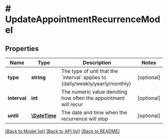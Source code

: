 # # UpdateAppointmentRecurrenceModel

## Properties

Name | Type | Description | Notes
------------ | ------------- | ------------- | -------------
**type** | **string** | The type of unit that the &#x60;interval&#x60; applies to (daily/weekly/yearly/monthly) | [optional]
**interval** | **int** | The numeric value denoting how often the appointment will recur | [optional]
**until** | [**\DateTime**](\DateTime.md) | The date and time when the recurrence will stop | [optional]

[[Back to Model list]](../../README.md#models) [[Back to API list]](../../README.md#endpoints) [[Back to README]](../../README.md)
